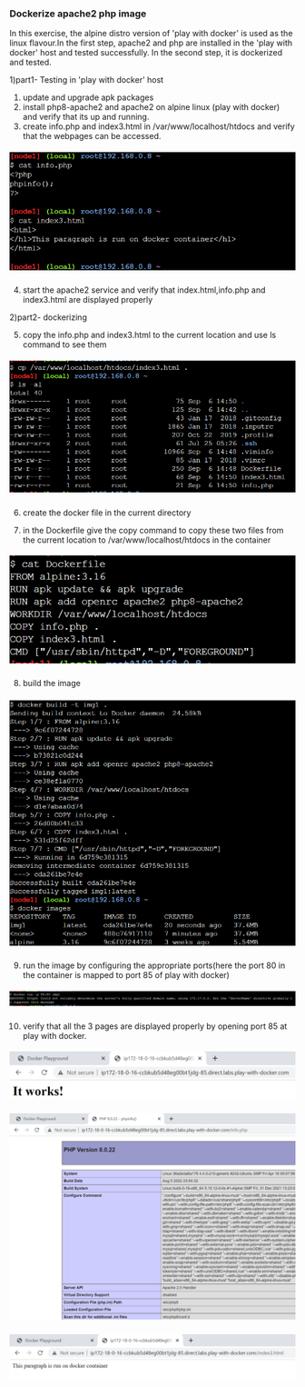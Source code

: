 ### Dockerize apache2 php image  

In this exercise, the alpine distro version of 'play with docker' is used as the linux flavour.In the first step, apache2 and php are installed in the 'play with docker' host and tested successfully. In the second step, it is dockerized and tested.

1)part1- Testing in 'play with docker' host
1) update and upgrade apk packages
2) install php8-apache2 and apache2 on alpine linux (play with docker) and verify that its up and running.
3) create info.php and index3.html in /var/www/localhost/htdocs and verify that the webpages can be accessed. 
##### ![02](https://github.com/jayashree-learnings/Docker/blob/main/00_includes/d01/02-index3html-infophp.PNG)
4) start the apache2 service and verify that index.html,info.php and index3.html are displayed properly

2)part2- dockerizing

5) copy the info.php and index3.html to the current location and use ls command to see them 
##### ![03](https://github.com/jayashree-learnings/Docker/blob/main/00_includes/d01/03_Index3htmlInfoPhpDockerInPWD.PNG)  

6) create the docker file in the current directory  

7) in the Dockerfile give the copy command to copy these two files from the current location to /var/www/localhost/htdocs in the container
##### ![04](https://github.com/jayashree-learnings/Docker/blob/main/00_includes/d01/04_Dockerfile.PNG)  

8) build the image
##### ![05](https://github.com/jayashree-learnings/Docker/blob/main/00_includes/d01/05_buildimage.PNG)  

9) run the image by configuring the appropriate ports(here the port 80 in the container is mapped to port 85 of play with docker)
##### ![06](https://github.com/jayashree-learnings/Docker/blob/main/00_includes/d01/06_runImageatPort85.PNG)  

10) verify that all the 3 pages are displayed properly by opening port 85 at play with docker.
##### ![07](https://github.com/jayashree-learnings/Docker/blob/main/00_includes/d01/07_ItWorks.PNG)
##### ![08](https://github.com/jayashree-learnings/Docker/blob/main/00_includes/d01/08_phpinfo.PNG)
##### ![09](https://github.com/jayashree-learnings/Docker/blob/main/00_includes/d01/09_index3html.PNG)







